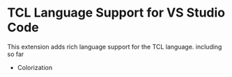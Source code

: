 # TCL Language Support for VS Studio Code

This extension adds rich language support for the TCL language. including so far

- Colorization